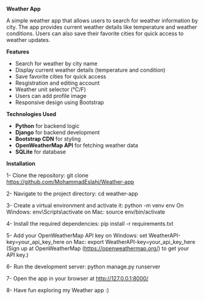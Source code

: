 **Weather App**

A simple weather app that allows users to search for weather information by city. The app provides current weather details like temperature and weather conditions. Users can also save their favorite cities for quick access to weather updates.


**Features**

- Search for weather by city name
- Display current weather details (temperature and condition)
- Save favorite cities for quick access
- Resgistration and editing account
- Weather unit selector (°C/F)
- Users can add profile image
- Responsive design using Bootstrap


**Technologies Used**

- **Python** for backend logic
- **Django** for backend development
- **Bootstrap CDN** for styling
- **OpenWeatherMap API** for fetching weather data
- **SQLite** for database


**Installation**

1- Clone the repository:
  git clone https://github.com/MohammadEslahi/Weather-app
  
2- Navigate to the project directory:
  cd weather-app
  
3- Create a virtual environment and activate it:
  python -m venv env
  On Windows: env\Scripts\activate
  on Mac: source env/bin/activate

4- Install the required dependencies:
  pip install -r requirements.txt

5- Add your OpenWeatherMap API key
   on Windows: set WeatherAPI-key=your_api_key_here
   on Mac: export WeatherAPI-key=your_api_key_here
  (Sign up at OpenWeatherMap (https://openweathermap.org/) to get your API key.)

6- Run the development server:
  python manage.py runserver

7- Open the app in your browser at http://127.0.0.1:8000/

8- Have fun exploring my Weather app :)